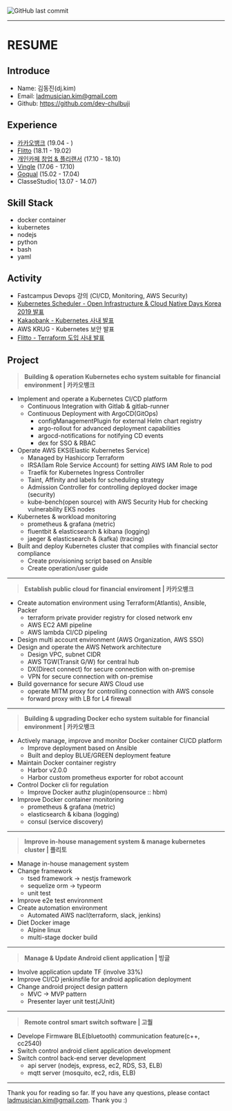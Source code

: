 ![GitHub last commit](https://img.shields.io/github/last-commit/dev-chulbuji/resume.svg)

---

# RESUME

## Introduce
- Name: 김동진(dj.kim)
- Email: ladmusician.kim@gmail.com
- Github: https://github.com/dev-chulbuji

## Experience
- [카카오뱅크](https://www.kakaobank.com/) (19.04 - )
- [Flitto](https://www.flitto.com/) (18.11 - 19.02)
- [개인카페 창업 & 플리랜서](https://www.instagram.com/__zipdri/) (17.10 - 18.10)
- [Vingle](https://vingle.com) (17.06 - 17.10)
- [Goqual](https://www.goqual.com/) (15.02 - 17.04)
- ClasseStudio( 13.07 - 14.07)

## Skill Stack
- docker container
- kubernetes
- nodejs
- python
- bash
- yaml

## Activity
- Fastcampus Devops 강의 (CI/CD, Monitoring, AWS Security)
- [Kubernetes Scheduler - Open Infrastructure & Cloud Native Days Korea 2019 발표](https://drive.google.com/file/d/1bqkUrXOEUvNZxf0iXghlPZ5DSJhRZ85t/view?usp=sharing)
- [Kakaobank - Kubernetes 사내 발표](https://docs.google.com/presentation/d/1kOCsAngKGZpHvFVeS227cXsfFfPVlNWdtjaq5S1NDsg/edit#slide=id.g51229b7dc5_2_967)
- AWS KRUG - Kubernetes 보안 발표
- [Flitto - Terraform 도입 사내 발표](https://docs.google.com/presentation/d/1VZvGsXjXc2EcJL6P_j0jUiUqF55HLvLwGNzLG00DIOw/edit?usp=sharing)

## Project
>**Building & operation Kubernetes echo system suitable for financial environment | 카카오뱅크**
- Implement and operate a Kubernetes CI/CD platform
  - Continuous Integration with Gitlab & gitlab-runner
  - Continuous Deployment with ArgoCD(GitOps)
	- configManagementPlugin for external Helm chart registry
    - argo-rollout for advanced deployment capabilities
	- argocd-notifications for notifying CD events
	- dex for SSO & RBAC
- Operate AWS EKS(Elastic Kubernetes Service)
  - Managed by Hashicorp Terraform
  - IRSA(Iam Role Service Account) for setting AWS IAM Role to pod
  - Traefik for Kubernetes Ingress Controller
  - Taint, Affinity and labels for scheduling strategy
  - Admission Controller for controlling deployed docker image (security)
  - kube-bench(open source) with AWS Security Hub for checking vulnerability EKS nodes
- Kubernetes & workload monitoring
  - prometheus & grafana (metric)
  - fluentbit & elasticsearch & kibana (logging)
  - jaeger & elasticsearch & (kafka) (tracing)
- Built and deploy Kubernetes cluster that complies with financial sector compliance
  - Create provisioning script based on Ansible
  - Create operation/user guide

---

>**Establish public cloud for financial enviroment | 카카오뱅크**
- Create automation environment using Terraform(Atlantis), Ansible, Packer
  - terraform private provider registry for closed network env
  - AWS EC2 AMI pipeline
  - AWS lambda CI/CD pipeling
- Design multi account environment (AWS Organization, AWS SSO)
- Design and operate the AWS Network architecture
  - Design VPC, subnet CIDR
  - AWS TGW(Transit G/W) for central hub 
  - DX(Direct connect) for secure connection with on-premise
  - VPN for secure connection with on-premise
- Build governance for secure AWS Cloud use
  - operate MITM proxy for controlling connection with AWS console
  - forward proxy with LB for L4 firewall

---

>**Building & upgrading Docker echo system suitable for financial environment | 카카오뱅크**
- Actively manage, improve and monitor Docker container CI/CD platform
  - Improve deployment based on Ansible
  - Built and deploy BLUE/GREEN deployment feature
- Maintain Docker container registry
  - Harbor v2.0.0
  - Harbor custom prometheus exporter for robot account
- Control Docker cli for regulation
  - Improve Docker authz plugin(opensource :: hbm)
- Improve Docker container monitoring
  - prometheus & grafana (metric)
  - elasticsearch & kibana (logging)
  - consul (service discovery)
  
---

>**Improve in-house management system & manage kubernetes cluster | 플리토**
- Manage in-house management system
- Change framework
  - tsed framework -> nestjs framework
  - sequelize orm -> typeorm
  - unit test
- Improve e2e test environment
- Create automation environment
  - Automated AWS nacl(terraform, slack, jenkins)
- Diet Docker image
  - Alpine linux
  - multi-stage docker build

---

>**Manage & Update Android client application | 빙글**
- Involve application update TF (involve 33%)
- Improve CI/CD jenkinsfile for android application deployment
- Change android project design pattern
  - MVC -> MVP pattern
  - Presenter layer unit test(JUnit)

---

>**Remote control smart switch software | 고퀄**
- Develope Firmware BLE(bluetooth) communication feature(c++, cc2540)
- Switch control android client application development
- Switch control back-end server development
  - api server (nodejs, express, ec2, RDS, S3, ELB)
  - mqtt server (mosquito, ec2, rdis, ELB)

---

Thank you for reading so far. If you have any questions, please contact ladmusician.kim@gmail.com.
Thank you :)

